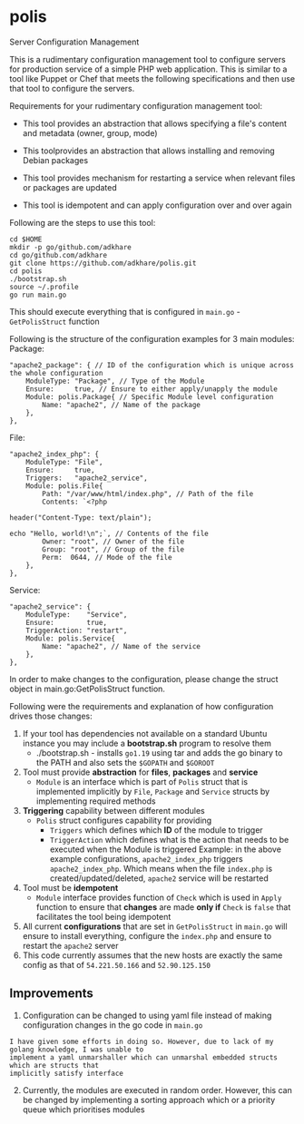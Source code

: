 # polis
Server Configuration Management

This is a rudimentary configuration management tool to configure servers for production service of a simple PHP web application. This is similar to a tool like Puppet or Chef that meets the following specifications and then use that tool to configure the servers.

Requirements for your rudimentary configuration management tool:

* This tool provides an abstraction that allows specifying a file's content and metadata (owner, group, mode)

* This toolprovides an abstraction that allows installing and removing Debian packages

* This tool provides mechanism for restarting a service when relevant files or packages are updated

* This tool is idempotent and can apply configuration over and over again

Following are the steps to use this tool:
```
cd $HOME
mkdir -p go/github.com/adkhare
cd go/github.com/adkhare
git clone https://github.com/adkhare/polis.git
cd polis
./bootstrap.sh
source ~/.profile
go run main.go
```

This should execute everything that is configured in `main.go` - `GetPolisStruct` function

Following is the structure of the configuration examples for 3 main modules:
Package:
```
"apache2_package": { // ID of the configuration which is unique across the whole configuration
    ModuleType: "Package", // Type of the Module
    Ensure:     true, // Ensure to either apply/unapply the module
    Module: polis.Package{ // Specific Module level configuration
        Name: "apache2", // Name of the package
    },
},
```

File:
```
"apache2_index_php": {
    ModuleType: "File",
    Ensure:     true,
    Triggers:   "apache2_service",
    Module: polis.File{
        Path: "/var/www/html/index.php", // Path of the file
        Contents: `<?php

header("Content-Type: text/plain");

echo "Hello, world!\n";`, // Contents of the file
        Owner: "root", // Owner of the file
        Group: "root", // Group of the file
        Perm:  0644, // Mode of the file
    },
},
```

Service:
```
"apache2_service": {
    ModuleType:    "Service",
    Ensure:        true,
    TriggerAction: "restart",
    Module: polis.Service{
        Name: "apache2", // Name of the service
    },
},
```

In order to make changes to the configuration, please change the struct object in main.go:GetPolisStruct function.

Following were the requirements and explanation of how configuration drives those changes:
1. If your tool has dependencies not available on a standard Ubuntu instance you may include a **bootstrap.sh** program to resolve them
    - ./bootstrap.sh - installs `go1.19` using tar and adds the go binary to the PATH and also sets the `$GOPATH` and `$GOROOT`
2. Tool must provide **abstraction** for **files**, **packages** and **service**
    - `Module` is an interface which is part of `Polis` struct that is implemented implicitly by `File`, `Package` and `Service` structs
    by implementing required methods
3. **Triggering** capability between different modules
    - `Polis` struct configures capability for providing
        - `Triggers` which defines which **ID** of the module to trigger
        - `TriggerAction` which defines what is the action that needs to be executed when the Module is triggered
    Example: in the above example configurations, `apache2_index_php` triggers `apache2_index_php`. Which means when the file `index.php` is created/updated/deleted, `apache2` service will be restarted
4. Tool must be **idempotent**
    - `Module` interface provides function of `Check` which is used in `Apply` function to ensure that **changes** are made **only if** `Check` is `false` that facilitates the tool being idempotent
5. All current **configurations** that are set in `GetPolisStruct` in `main.go` will ensure to install everything, configure the `index.php` and ensure to restart the `apache2` server
6. This code currently assumes that the new hosts are exactly the same config as that of `54.221.50.166` and `52.90.125.150`

## Improvements
1. Configuration can be changed to using yaml file instead of making configuration changes in the go code in `main.go`
```
I have given some efforts in doing so. However, due to lack of my golang knowledge, I was unable to
implement a yaml unmarshaller which can unmarshal embedded structs which are structs that
implicitly satisfy interface
```
2. Currently, the modules are executed in random order. However, this can be changed by implementing a sorting approach which or a priority queue which prioritises modules
